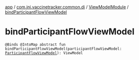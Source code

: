 [app](../../index.md) / [com.jnj.vaccinetracker.common.di](../index.md) / [ViewModelModule](index.md) / [bindParticipantFlowViewModel](./bind-participant-flow-view-model.md)

# bindParticipantFlowViewModel

`@Binds @IntoMap abstract fun bindParticipantFlowViewModel(participantFlowViewModel: `[`ParticipantFlowViewModel`](../../com.jnj.vaccinetracker.participantflow/-participant-flow-view-model/index.md)`): ViewModel`